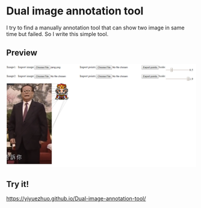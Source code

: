 # Dual image annotation tool

I try to find a manually annotation tool that can show two image in same time but failed. 
So I write this simple tool.

## Preview

<img src="preview/example.png">

## Try it!

https://yiyuezhuo.github.io/Dual-image-annotation-tool/

